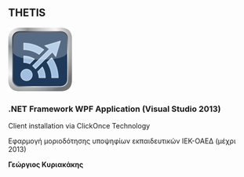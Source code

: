 ## THETIS

<img src="thetis-logo.png" width=130 />

### .NET Framework WPF Application (Visual Studio 2013)

Client installation via ClickOnce Technology

Εφαρμογή μοριοδότησης υποψηφίων εκπαιδευτικών ΙΕΚ-ΟΑΕΔ (μέχρι 2013)

__Γεώργιος Κυριακάκης__
